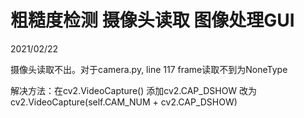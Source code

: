 # 粗糙度检测 摄像头读取 图像处理GUI

2021/02/22

摄像头读取不出。对于camera.py, line 117 frame读取不到为NoneType

解决方法：在cv2.VideoCapture() 添加cv2.CAP_DSHOW 改为cv2.VideoCapture(self.CAM_NUM + cv2.CAP_DSHOW)